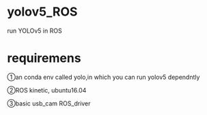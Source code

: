 # yolov5_ROS
run YOLOv5 in ROS  

# requiremens
①an conda env called yolo,in which you can run yolov5 dependntly  

②ROS kinetic, ubuntu16.04  

③basic usb_cam ROS_driver  

